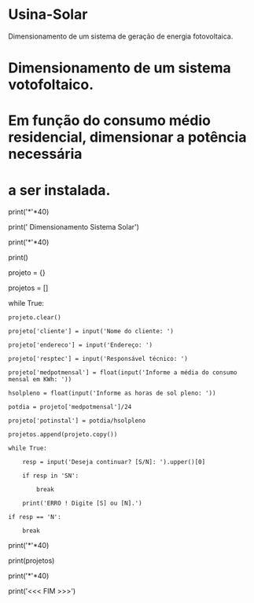 # Usina-Solar
Dimensionamento de um sistema de geração de energia fotovoltaica.
# Dimensionamento de um sistema votofoltaico.

# Em função do consumo médio residencial, dimensionar a potência necessária

# a ser instalada.

print('*'*40)

print('     Dimensionamento Sistema Solar')

print('*'*40)

print()

projeto = {}

projetos = []


while True:

    projeto.clear()
    
    projeto['cliente'] = input('Nome do cliente: ')

    projeto['endereco'] = input('Endereço: ')

    projeto['resptec'] = input('Responsável técnico: ')

    projeto['medpotmensal'] = float(input('Informe a média do consumo mensal em KWh: '))

    hsolpleno = float(input('Informe as horas de sol pleno: '))

    potdia = projeto['medpotmensal']/24

    projeto['potinstal'] = potdia/hsolpleno

    projetos.append(projeto.copy())

    while True:

        resp = input('Deseja continuar? [S/N]: ').upper()[0]

        if resp in 'SN':

            break

        print('ERRO ! Digite [S] ou [N].')

    if resp == 'N':

        break

print('*'*40)

print(projetos)

print('*'*40)

print('<<< FIM >>>')
